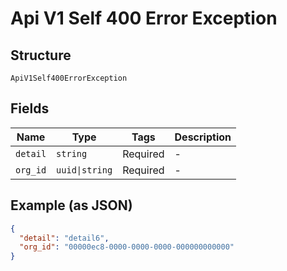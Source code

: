 
# Api V1 Self 400 Error Exception

## Structure

`ApiV1Self400ErrorException`

## Fields

| Name | Type | Tags | Description |
|  --- | --- | --- | --- |
| `detail` | `string` | Required | - |
| `org_id` | `uuid\|string` | Required | - |

## Example (as JSON)

```json
{
  "detail": "detail6",
  "org_id": "00000ec8-0000-0000-0000-000000000000"
}
```

